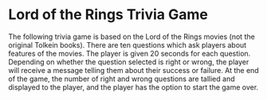 # Lord of the Rings Trivia Game

The following trivia game is based on the Lord of the Rings movies (not the original Tolkein books).  There are ten questions which ask players about features of the movies.  The player is given 20 seconds for each question.  Depending on whether the question selected is right or wrong, the player will receive a message telling them about their success or failure.  At the end of the game, the number of right and wrong questions are tallied and displayed to the player, and the player has the option to start the game over.

